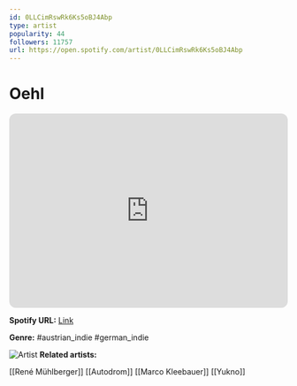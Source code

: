```yaml
---
id: 0LLCimRswRk6Ks5oBJ4Abp
type: artist
popularity: 44
followers: 11757
url: https://open.spotify.com/artist/0LLCimRswRk6Ks5oBJ4Abp
---
```

# Oehl

<iframe style="border-radius:12px" src="https://open.spotify.com/embed/artist/0LLCimRswRk6Ks5oBJ4Abp" width="100%" height="352" frameBorder="0" allowfullscreen="" allow="autoplay; clipboard-write; encrypted-media; fullscreen; picture-in-picture" loading="lazy"></iframe>

**Spotify URL:** [Link](https://open.spotify.com/artist/0LLCimRswRk6Ks5oBJ4Abp)

**Genre:**  #austrian_indie #german_indie

![Artist](https://i.scdn.co/image/ab6761610000e5ebf8a4032fc59e7e27369161aa)
**Related artists:**

[[René Mühlberger]]
[[Autodrom]]
[[Marco Kleebauer]]
[[Yukno]]
